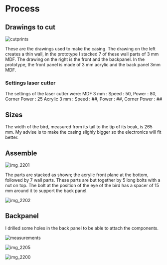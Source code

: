 # Process

## Drawings to cut
![cutprints](https://user-images.githubusercontent.com/31654421/40780828-10d1cb1a-64da-11e8-836a-e9a3d0e6b468.png)

These are the drawings used to make the casing. The drawing on the left creates a thin wall, in the prototype I stacked 7 of these wall parts of 3 mm MDF. 
The drawing on the right is the front and the backpanel. In the prototype, the front panel is made of 3 mm acrylic and the back panel 3mm MDF.

### Settings laser cutter
The settings of the laser cutter were:
MDF 3 mm : 
Speed : 50, Power : 80, Corner Power : 25
Acrylic 3 mm :
Speed : ##, Power : ##, Corner Power : ##

## Sizes
The width of the bird, measured from its tail to the tip of its beak, is 265 mm. 
My advise is to make the casing slighly bigger so the electronics will fit better.

## Assemble

![img_2201](https://user-images.githubusercontent.com/31654421/40783415-92f4ac86-64e2-11e8-97da-666904ba1b95.jpg)

The parts are stacked as shown; the acrylic front plane at the bottom, followed by 7 wall parts. These parts are but together by 5 long bolts with a nut on top.
The bolt at the position of the eye of the bird has a spacer of 15 mm around it to support the back panel.

![img_2202](https://user-images.githubusercontent.com/31654421/40783538-0327cf1a-64e3-11e8-8f4f-f05d8a975eca.jpg)

## Backpanel

I drilled some holes in the back panel to be able to attach the components.

![measurements](https://user-images.githubusercontent.com/31654421/40968509-02c5c438-68b6-11e8-9ec4-5352b50f88a2.jpg)

![img_2205](https://user-images.githubusercontent.com/31654421/40784389-d450489a-64e5-11e8-956f-ddba2a0ca207.jpg)

![img_2200](https://user-images.githubusercontent.com/31654421/40968841-c8224eb8-68b6-11e8-9efa-981e5a8dc6c6.jpg)
